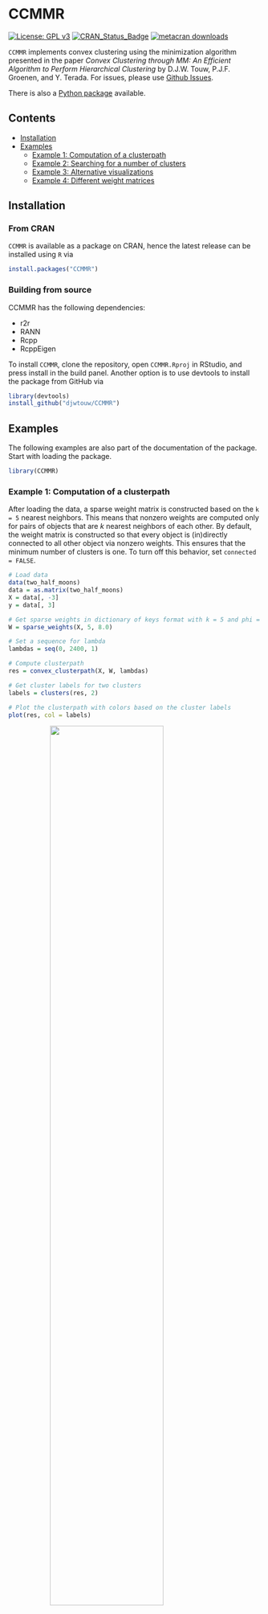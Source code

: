# CCMMR

[![License: GPL v3](https://img.shields.io/badge/License-GPLv3-blue.svg)](https://www.gnu.org/licenses/gpl-3.0)
[![CRAN_Status_Badge](https://www.r-pkg.org/badges/version/CCMMR)](https://cran.r-project.org/package=CCMMR)
[![metacran downloads](https://cranlogs.r-pkg.org/badges/CCMMR)](https://cran.r-project.org/package=CCMMR)

`CCMMR` implements convex clustering using the minimization algorithm presented in the paper _Convex Clustering through MM: An Efficient Algorithm to Perform Hierarchical Clustering_ by D.J.W. Touw, P.J.F. Groenen, and Y. Terada. For issues, please use [Github Issues](https://github.com/djwtouw/CCMMR/issues).

There is also a [Python package](https://github.com/djwtouw/CCMMPy) available.

## Contents
- [Installation](#installation)
- [Examples](#examples)
	* [Example 1: Computation of a clusterpath](#example-1-computation-of-a-clusterpath)
	* [Example 2: Searching for a number of clusters](#example-2-searching-for-a-number-of-clusters)
	* [Example 3: Alternative visualizations](#example-3-alternative-visualizations)
     * [Example 4: Different weight matrices](#example-4-different-weight-matrices)

## Installation
### From CRAN
`CCMMR` is available as a package on CRAN, hence the latest release can be installed using `R` via
```R
install.packages("CCMMR")
```
### Building from source
CCMMR has the following dependencies:
- r2r
- RANN
- Rcpp
- RcppEigen

To install `CCMMR`, clone the repository, open `CCMMR.Rproj` in RStudio, and press install in the build panel. Another option is to use devtools to install the package from GitHub via
```R
library(devtools)
install_github("djwtouw/CCMMR")
```

## Examples
The following examples are also part of the documentation of the package. Start with loading the package.
```R
library(CCMMR)
```
### Example 1: Computation of a clusterpath
After loading the data, a sparse weight matrix is constructed based on the `k = 5` nearest neighbors. This means that nonzero weights are computed only for pairs of objects that are _k_ nearest neighbors of each other. By default, the weight matrix is constructed so that every object is (in)directly connected to all other object via nonzero weights. This ensures that the minimum number of clusters is one. To turn off this behavior, set `connected = FALSE`. 
```R
# Load data
data(two_half_moons)
data = as.matrix(two_half_moons)
X = data[, -3]
y = data[, 3]

# Get sparse weights in dictionary of keys format with k = 5 and phi = 8
W = sparse_weights(X, 5, 8.0)

# Set a sequence for lambda
lambdas = seq(0, 2400, 1)

# Compute clusterpath
res = convex_clusterpath(X, W, lambdas)

# Get cluster labels for two clusters
labels = clusters(res, 2)

# Plot the clusterpath with colors based on the cluster labels
plot(res, col = labels)
```
<img src="./inst/doc/repo_plots/clusterpath_1.svg" width="67%" style="display: block; margin: auto;" />

### Example 2: Searching for a number of clusters
In the previous example, the choice for $\lambda$ has determined what the number of clusters was going to be. However, it can be difficult to guess in advance what value for $\lambda$ corresponds to a particular number of clusters. The following code looks for clusterings in a specified range. If no upper bound is specified, just a single number of clusters (equal to `target_low`) is looked for.
```R
# Load data
data(two_half_moons)
data = as.matrix(two_half_moons)
X = data[, -3]
y = data[, 3]

# Get sparse weights in dictionary of keys format with k = 5 and phi = 8
W = sparse_weights(X, 5, 8.0)

# Perform convex clustering with a target number of clusters
res1 = convex_clustering(X, W, target_low = 2, target_high = 5)

# Plot the clustering for 2 to 5 clusters
par(mfrow=c(2, 2))
plot(X, col = clusters(res1, 2), main = "2 clusters", pch = 19, 
     xlab = expression(X[1]), ylab = expression(X[2]))
plot(X, col = clusters(res1, 3), main = "3 clusters", pch = 19, 
     xlab = expression(X[1]), ylab = expression(X[2]))
plot(X, col = clusters(res1, 4), main = "4 clusters", pch = 19, 
     xlab = expression(X[1]), ylab = expression(X[2]))
plot(X, col = clusters(res1, 5), main = "5 clusters", pch = 19, 
     xlab = expression(X[1]), ylab = expression(X[2]))
```
<img src="./inst/doc/repo_plots/clusterpath_2.svg" width="67%" style="display: block; margin: auto;" />

```R
# A more generalized approach to plotting the results of a range of clusters
res2 = convex_clustering(X, W, target_low = 2, target_high = 7)

# Plot the clusterings
k = length(res2$num_clusters)
par(mfrow=c(ceiling(k / ceiling(sqrt(k))), ceiling(sqrt(k))))

for (i in 1:k) {
    labels = clusters(res2, res2$num_clusters[k + 1 - i])
    c = length(unique(labels))

    plot(X, col = labels, main = paste(c, "clusters"), pch = 19, 
         xlab = expression(X[1]), ylab = expression(X[2]))
}
```
<img src="./inst/doc/repo_plots/clusterpath_3.svg" width="67%" style="display: block; margin: auto;" />

### Example 3: Alternative visualizations
As an alternative to the clusterpath, convex clustering results can also be visualized using a dendrogram. In the following example, convex clustering is applied to a small randomly generated data set, after which the `as.hclust()` function transforms the output into a `hclust` object. Consequently, the standard `plot()` can be used to plot a dendrogram. Note that `hclust` objects require the clusterpath to terminate in a single cluster.
```R
# Demonstration of converting a clusterpath into a dendrogram, first generate
# data
set.seed(6)
X = matrix(rnorm(14), ncol = 2)
y = rep(1, nrow(X))

# Get sparse weights in dictionary of keys format with k = 3
W = sparse_weights(X, 3, 4.0)

# Sequence for lambda
lambdas = seq(0, 45, 0.02)

# Compute results
res = convex_clusterpath(X, W, lambdas)

# Generate hclust object
hcl = as.hclust(res)
hcl$height = sqrt(hcl$height)

# Plot clusterpath (left) and dendrogram (right)
par(mfrow=c(1, 2))
plot(res, y, label = c(1:7))
plot(hcl, ylab = expression(sqrt(lambda)), xlab = NA, sub = NA, main = NA,
     hang = -1)
```
<img src="./inst/doc/repo_plots/clusterpath_4.svg" width="67%" style="display: block; margin: auto;" />

### Example 4: Different weight matrices
An important part of convex clustering is the choice for the weight matrix. In [Example 1](#example-1-computation-of-a-clusterpath), the option for a disconnected weight matrix was briefly mentioned, this example elaborates on the available options. The first option is to not enforce connectedness at all. 
```R
set.seed(6)
X = matrix(rnorm(50), ncol = 2)
y = rep(1, nrow(X))

# Get sparse weights in dictionary of keys format with k = 2, connectedness is
# not enforced
W = sparse_weights(X, k = 2, phi = 4.0, connected = FALSE)

# Create a scatter plot of the data
par(mfrow=c(1, 2))
plot(X, col = y, pch = 19, xlab = expression(X[1]), ylab = expression(X[2]),
     asp = 1)

# Add lines between the objects based on the nonzero weights between them
for (i in 1:nrow(W$keys)) {
    point1_idx = W$keys[i, 1]
    point2_idx = W$keys[i, 2]
    
    # Prevent edges from being drawn twice
    if (point1_idx < point2_idx) {
        segments(X[point1_idx, 1], X[point1_idx, 2], X[point2_idx, 1],
                 X[point2_idx, 2], col = "black", lwd = 0.5)
    }
}

# Sequence for lambda
lambdas = seq(0, 310, 0.02)

# Compute results
res = convex_clusterpath(X, W, lambdas)
plot(res, col = clusters(res, 5))
```
The left image shows the objects in the data and the nonzero weights between them as nodes and edges, respectively. There are five groups of objects that are isolated from each other. Without nonzero weights connecting these groups, they will not be clustered by the convex clustering model as shown in the right image, where the clusterpath is drawn.

<img src="./inst/doc/repo_plots/clusterpath_5.svg" width="67%" style="display: block; margin: auto;" />

The second option, which is also the default, is to ensure a connected weight matrix via a symmetric circulant matrix. This method connects each object $i$ with $i+1$, guaranteeing that there is a path between all objects.
```R
# Get sparse weights in dictionary of keys format with k = 3 where connectedness
# is enforced by the use of a symmetric circulant matrix
W = sparse_weights(X, k = 3, phi = 4.0, connected = TRUE,
                   connection_type = "SC")

# Create a scatter plot of the data
par(mfrow=c(1, 2))
plot(X, col = y, pch = 19, xlab = expression(X[1]), ylab = expression(X[2]),
     asp = 1)

# Add lines between the objects based on the nonzero weights between them
for (i in 1:nrow(W$keys)) {
    point1_idx = W$keys[i, 1]
    point2_idx = W$keys[i, 2]
    
    # Prevent edges from being drawn twice
    if (point1_idx < point2_idx) {
        segments(X[point1_idx, 1], X[point1_idx, 2], X[point2_idx, 1],
                 X[point2_idx, 2], col = "black", lwd = 0.5)
    }
}

# Compute results
res = convex_clusterpath(X, W, lambdas)
plot(res, col = clusters(res, 5))
```
Again, the left plot contains a representation of the nonzero weights. Even though it looks messy, the result of this approach is comparable to the disconnected weight matrix. If the clusterpath result is queried for a solution with five clusters, the same five are returned as by the clusterpath that used the disconnected weight matrix (albeit colored differently due to a different ordering of the labels). The main difference is that in this case, it is possible to also to ask for fewer than five clusters.

<img src="./inst/doc/repo_plots/clusterpath_6.svg" width="67%" style="display: block; margin: auto;" />

Finally, a more advanced method of adding nonzero weights involves a minimum spanning tree. At the cost of a higher computational burden, the minimum number of nonzero weights that ensures a connected weight matrix can be added.
```R
# Get sparse weights in dictionary of keys format with k = 3 where connectedness
# is enforced by the use of a minimum spanning tree
W = sparse_weights(X, k = 3, phi = 4.0, connected = TRUE,
                   connection_type = "MST")

# Create a scatter plot of the data
par(mfrow=c(1, 2))
plot(X, col = y, pch = 19, xlab = expression(X[1]), ylab = expression(X[2]),
     asp = 1)

# Add lines between the objects based on the nonzero weights between them
for (i in 1:nrow(W$keys)) {
    point1_idx = W$keys[i, 1]
    point2_idx = W$keys[i, 2]
    
    # Prevent edges from being drawn twice
    if (point1_idx < point2_idx) {
        segments(X[point1_idx, 1], X[point1_idx, 2], X[point2_idx, 1],
                 X[point2_idx, 2], col = "black", lwd = 0.5)
    }
}

# Compute results
res = convex_clusterpath(X, W, lambdas)
plot(res, col = clusters(res, 5))
```
Similar to the clusterpath that used the symmetric circulant matrix, the minimum spanning tree approach is also able to deliver the same five clusters as in the disconnected case while being able to reduce the number of clusters below that.

<img src="./inst/doc/repo_plots/clusterpath_7.svg" width="67%" style="display: block; margin: auto;" />
